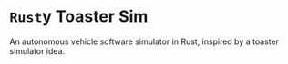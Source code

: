 # `Rust`y Toaster Sim
An autonomous vehicle software simulator in Rust, inspired by a toaster simulator idea.
